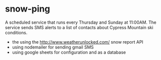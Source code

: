 # snow-ping
A scheduled service that runs every Thursday and Sunday at 11:00AM. The service sends SMS alerts to a list of contacts about Cypress Mountain ski conditions.

- the using the http://www.weatherunlocked.com/ snow report API
- using nodemailer for sending gmail SMS
- using google sheets for configuration and as a database
